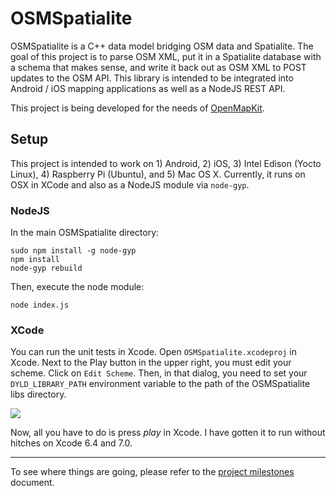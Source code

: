 # OSMSpatialite

OSMSpatialite is a C++ data model bridging OSM data and Spatialite. The goal of this project is to parse OSM XML, put it in a Spatialite database with a schema that makes sense, and write it back out as OSM XML to POST updates to the OSM API. This library is intended to be integrated into Android / iOS mapping applications as well as a NodeJS REST API.

This project is being developed for the needs of [OpenMapKit](https://github.com/americanredcross/openmapkit).

## Setup

This project is intended to work on 1) Android, 2) iOS, 3) Intel Edison (Yocto Linux), 4) Raspberry Pi (Ubuntu), and 5) Mac OS X. Currently, it runs on OSX in XCode and also as a NodeJS module via `node-gyp`.

### NodeJS

In the main OSMSpatialite directory:

```
sudo npm install -g node-gyp
npm install
node-gyp rebuild
```

Then, execute the node module:

```
node index.js
```

### XCode

You can run the unit tests in Xcode. Open `OSMSpatialite.xcodeproj` in Xcode. Next to the Play button in the upper right, you must edit your scheme. Click on `Edit Scheme`. Then, in that dialog, you need to set your `DYLD_LIBRARY_PATH` environment variable to the path of the OSMSpatialite libs directory.

![](https://cloud.githubusercontent.com/assets/556367/11103411/1b1ed4ec-8877-11e5-884b-caa27c0c640e.png)

Now, all you have to do is press _play_ in Xcode. I have gotten it to run without hitches on Xcode 6.4 and 7.0.

---

To see where things are going, please refer to the [project milestones](docs/milestones.md) document.